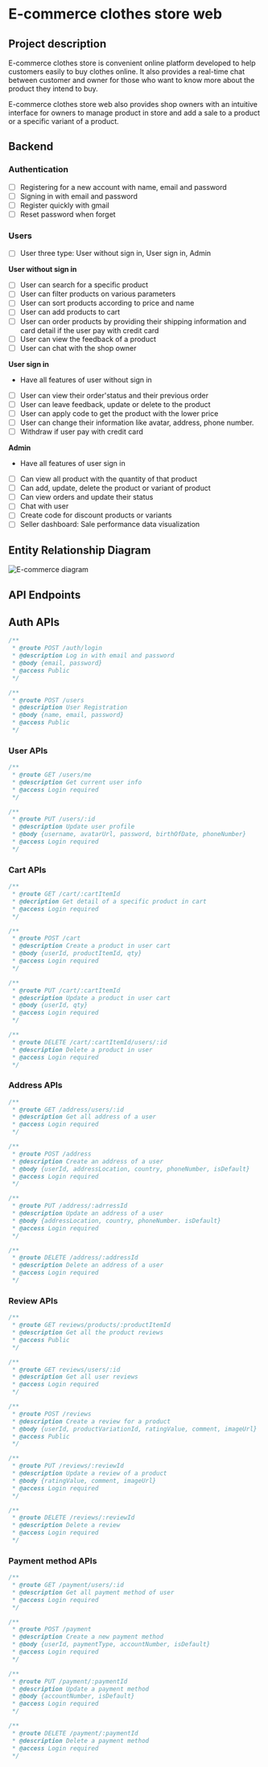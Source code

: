 # E-commerce clothes store web

## Project description

E-commerce clothes store is convenient online platform developed to help customers easily to buy clothes online. It also provides a real-time chat between customer and owner for those who want to know more about the product they intend to buy.

E-commerce clothes store web also provides shop owners with an intuitive interface for owners to manage product in store and add a sale to a product or a specific variant of a product.

## Backend

### Authentication

- [ ] Registering for a new account with name, email and password
- [ ] Signing in with email and password
- [ ] Register quickly with gmail
- [ ] Reset password when forget

### Users

- [ ] User three type: User without sign in, User sign in, Admin

**User without sign in**

- [ ] User can search for a specific product
- [ ] User can filter products on various parameters
- [ ] User can sort products according to price and name
- [ ] User can add products to cart
- [ ] User can order products by providing their shipping information and card detail if the user pay with credit card
- [ ] User can view the feedback of a product
- [ ] User can chat with the shop owner

**User sign in**

- Have all features of user without sign in
- [ ] User can view their order'status and their previous order
- [ ] User can leave feedback, update or delete to the product
- [ ] User can apply code to get the product with the lower price
- [ ] User can change their information like avatar, address, phone number.
- [ ] Withdraw if user pay with credit card

**Admin**

- Have all features of user sign in
- [ ] Can view all product with the quantity of that product
- [ ] Can add, update, delete the product or variant of product
- [ ] Can view orders and update their status
- [ ] Chat with user
- [ ] Create code for discount products or variants
- [ ] Seller dashboard: Sale performance data visualization

## Entity Relationship Diagram

![E-commerce diagram](./ecommerce.drawio.png)

## API Endpoints

## Auth APIs

```javascript
/**
 * @route POST /auth/login
 * @description Log in with email and password
 * @body {email, password}
 * @access Public
 */
```

```javascript
/**
 * @route POST /users
 * @description User Registration
 * @body {name, email, password}
 * @access Public
 */
```

### User APIs

```javascript
/**
 * @route GET /users/me
 * @description Get current user info
 * @access Login required
 */
```

```javascript
/**
 * @route PUT /users/:id
 * @description Update user profile
 * @body {username, avatarUrl, password, birthOfDate, phoneNumber}
 * @access Login required
 */
```

### Cart APIs

```javascript
/**
 * @route GET /cart/:cartItemId
 * @decription Get detail of a specific product in cart
 * @access Login required
 */
```

```javascript
/**
 * @route POST /cart
 * @description Create a product in user cart
 * @body {userId, productItemId, qty}
 * @access Login required
 */
```

```javascript
/**
 * @route PUT /cart/:cartItemId
 * @description Update a product in user cart
 * @body {userId, qty}
 * @access Login required
 */
```

```javascript
/**
 * @route DELETE /cart/:cartItemId/users/:id
 * @description Delete a product in user
 * @access Login required
 */
```

### Address APIs

```javascript
/**
 * @route GET /address/users/:id
 * @description Get all address of a user
 * @access Login required
 */
```

```javascript
/**
 * @route POST /address
 * @description Create an address of a user
 * @body {userId, addressLocation, country, phoneNumber, isDefault}
 * @access Login required
 */
```

```javascript
/**
 * @route PUT /address/:adrressId
 * @description Update an address of a user
 * @body {addressLocation, country, phoneNumber. isDefault}
 * @access Login required
 */
```

```javascript
/**
 * @route DELETE /address/:addressId
 * @description Delete an address of a user
 * @access Login required
 */
```

### Review APIs

```javascript
/**
 * @route GET reviews/products/:productItemId
 * @description Get all the product reviews
 * @access Public
 */
```

```javascript
/**
 * @route GET reviews/users/:id
 * @description Get all user reviews
 * @access Login required
 */
```

```javascript
/**
 * @route POST /reviews
 * @description Create a review for a product
 * @body {userId, productVariationId, ratingValue, comment, imageUrl}
 * @access Public
 */
```

```javascript
/**
 * @route PUT /reviews/:reviewId
 * @description Update a review of a product
 * @body {ratingValue, comment, imageUrl}
 * @access Login required
 */
```

```javascript
/**
 * @route DELETE /reviews/:reviewId
 * @description Delete a review
 * @access Login required
 */
```

### Payment method APIs

```javascript
/**
 * @route GET /payment/users/:id
 * @description Get all payment method of user
 * @access Login required
 */
```

```javascript
/**
 * @route POST /payment
 * @description Create a new payment method
 * @body {userId, paymentType, accountNumber, isDefault}
 * @access Login required
 */
```

```javascript
/**
 * @route PUT /payment/:paymentId
 * @description Update a payment method
 * @body {accountNumber, isDefault}
 * @access Login required
 */
```

```javascript
/**
 * @route DELETE /payment/:paymentId
 * @description Delete a payment method
 * @access Login required
 */
```
